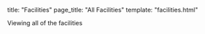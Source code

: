 title: "Facilities"
page_title: "All Facilities"
template: "facilities.html"

Viewing all of the facilities

